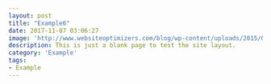 ```yaml
---
layout: post
title: "Example6"
date: 2017-11-07 03:06:27
image: 'http://www.websiteoptimizers.com/blog/wp-content/uploads/2015/03/example-stamp.jpg'
description: This is just a blank page to test the site layout.
category: 'Example'
tags:
- Example
---
```


